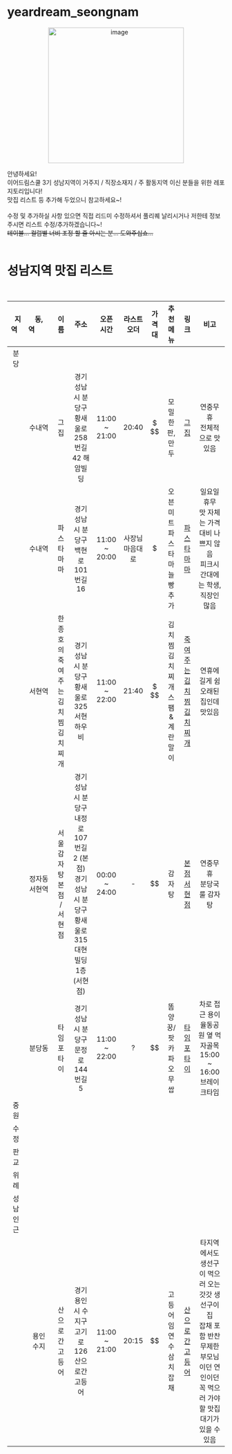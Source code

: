 # yeardream_seongnam

<p align='center'>
  <img width="314" alt="image" src="https://github.com/jasonheesanglee/yeardream_seongnam/assets/123557477/03cb85cb-ea80-4f3b-aaa2-096342eb9ca1">
</p>

안녕하세요! <br>
이어드림스쿨 3기 성남지역이 거주지 / 직장소재지 / 주 활동지역 이신 분들을 위한 레포지토리입니다! <br>
맛집 리스트 등 추가해 두었으니 참고하세요~! <br>
<br>
수정 및 추가하실 사항 있으면 직접 리드미 수정하셔서 풀리퀘 날리시거나 저한테 정보 주시면 리스트 수정/추가하겠습니다~!<br>
~~테이블... 컬럼별 너비 조정 할 줄 아시는 분... 도와주십쇼...~~ <br>
<br>

# 성남지역 맛집 리스트
<br>

|&nbsp;&nbsp;지역&nbsp;&nbsp;|동, 역&nbsp;&nbsp;&nbsp;&nbsp;&nbsp;&nbsp;&nbsp;&nbsp;|이름|주소|오픈 시간|라스트<br>오더|가격대|추천<br>메뉴|링크|비고|
| :---: | :---: | :---: | :---: | :---: | :---: | :---: | :---: | :---: | :---: |
|분당|||||||||
||수내역|그집|경기 성남시 분당구 황새울로258번길 42 해암빌딩|11:00<br>~<br>21:00|20:40|\$<br>$$|모밀한판, 만두|[그집](https://naver.me/FXZr5ogM)|연중무휴<br>전체적으로 맛있음|
||수내역|파스타마마|경기 성남시 분당구 백현로101번길 16|11:00<br>~<br>20:00|사장님<br>마음대로|$|오븐미트<br>파스타<br>마늘빵 추가|[파스타마마](https://naver.me/xRQU5LW2)|일요일 휴무<br>맛 자체는 가격대비 나쁘지 않음<br>피크시간대에는 학생, 직장인 많음|
||서현역|한종호의 죽여주는 김치찜 김치찌개|경기 성남시 분당구 황새울로 325 서현하우비|11:00<br>~<br>22:00|21:40|\$<br>$$|김치찜<br>김치찌개<br>스팸&계란말이|[죽여주는김치찜김치찌개](https://naver.me/FU3QLidr)|연휴에 길게 쉼<br>오래된 집인데 맛있음|
||정자동<br>서현역|서울감자탕<br>본점 / 서현점|경기 성남시 분당구 내정로107번길 2 (본점)<br>경기 성남시 분당구 황새울로 315 대현빌딩 1층 (서현점)|00:00<br>~<br>24:00|-|\$$|감자탕|[본점](https://naver.me/FLBkTVsD)<br>[서현점](https://naver.me/FdsGbW7Q)|연중무휴<br>분당국룰 감자탕|
||분당동|타임포타이|경기 성남시 분당구 문정로144번길 5|11:00<br>~<br>22:00|?|$$|똠양꿍/팟카파오 무 쌉|[타임포타이](https://naver.me/5iz04eON)|차로 접근 용이<br>율동공원 옆 먹자골목<br>15:00 ~ 16:00 브레이크타임|
|중원||||||||||
|수정||||||||||
|판교||||||||||
|위례||||||||||
|성남 인근||||||||||
||용인<br>수지|산으로간고등어|경기 용인시 수지구 고기로 126 산으로간고등어|11:00<br>~<br>21:00|20:15|$$|고등어<br>임연수<br>삼치<br>잡채|[산으로간고등어](https://naver.me/GVAWl6Ao)|타지역에서도 생선구이 먹으러 오는 갓갓 생선구이집<br>잡채 포함 반찬 무제한<br>부모님이던 연인이던 꼭 먹으러 가야할 맛집<br>대기가 있을 수 있음|
